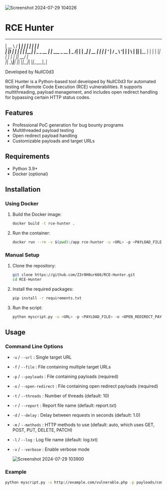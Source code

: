 

![Screenshot 2024-07-29 104026](https://github.com/user-attachments/assets/8a8efef9-9ba6-46a4-84ed-f5bb9bbe93ac)


# RCE Hunter

  _____   _____ ______   _    _             _            
 |  __ \ / ____|  ____| | |  | |           | |           
 | |__) | |    | |__    | |__| |_   _ _ __ | |_ ___ _ __ 
 |  _  /| |    |  __|   |  __  | | | | '_ \| __/ _ \ '__|
 | | \ \| |____| |____  | |  | | |_| | | | | ||  __/ |   
 |_|  \_\\_____|______| |_|  |_|\__,_|_| |_|\__\___|_|   
                                                         




Developed by NullC0d3

RCE Hunter is a Python-based tool developed by NullC0d3 for automated testing of Remote Code Execution (RCE) vulnerabilities. It supports multithreading, payload management, and includes open redirect handling for bypassing certain HTTP status codes.

## Features
- Professional PoC generation for bug bounty programs
- Multithreaded payload testing
- Open redirect payload handling
- Customizable payloads and target URLs


## Requirements
- Python 3.9+
- Docker (optional)

## Installation
### Using Docker
1. Build the Docker image:
    ```sh
    docker build -t rce-hunter .
    ```
2. Run the container:
    ```sh
    docker run --rm -v $(pwd):/app rce-hunter -u <URL> -p <PAYLOAD_FILE> -o <OPEN_REDIRECT_PAYLOAD_FILE>
    ```

### Manual Setup
1. Clone the repository:
    ```sh
    git clone https://github.com/Z3r0H0ur666/RCE-Hunter.git
    cd RCE-Hunter
    ```
2. Install the required packages:
    ```sh
    pip install -r requirements.txt
    ```
3. Run the script:
    ```sh
    python myscript.py -u <URL> -p <PAYLOAD_FILE> -o <OPEN_REDIRECT_PAYLOAD_FILE>
    ```

## Usage
### Command Line Options
- `-u` / `--url` : Single target URL
- `-f` / `--file` : File containing multiple target URLs
- `-p` / `--payloads` : File containing payloads (required)
- `-o` / `--open-redirect` : File containing open redirect payloads (required)
- `-t` / `--threads` : Number of threads (default: 10)
- `-r` / `--report` : Report file name (default: report.txt)
- `-d` / `--delay` : Delay between requests in seconds (default: 1.0)
- `-m` / `--methods` : HTTP methods to use (default: auto, which uses GET, POST, PUT, DELETE, PATCH)
- `-l` / `--log` : Log file name (default: log.txt)
- `-v` / `--verbose` : Enable verbose mode

  ![Screenshot 2024-07-29 103900](https://github.com/user-attachments/assets/79466b04-7918-4143-a246-930a3a88365e)


### Example
```sh
python myscript.py -u http://example.com/vulnerable.php -p payloads/commandexc.txt -o payloads/openredirect.txt
